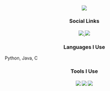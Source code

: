 <h1 align="center">
  <a href="https://git.io/typing-svg">
    <img src="https://readme-typing-svg.herokuapp.com/?lines=Hello,+There!+👋;This+is+Hawkins+Peterson;Nice+to+meet+you!&center=true&size=30">
  </a>
</h1>

<h3 align="center">Social Links</h3>

<h5 align="center">
<a href="https://www.linkedin.com/in/hawkins-peterson/" title="linkedin"><img src="https://img.shields.io/badge/-LinkedIn-blue?style=flat-square&logo=LinkedIn&logo-color=white"> </a>
<a href="mailto:hawkinspeterson03@gmail.com" title="gmail"><img src="https://img.shields.io/badge/-HawkinsPeterson03@gmail.com-red?style=flat-square&logo=Gmail&logoColor=white"></a> 
</h5> <!---           LINKS!            --->

<h3 align="center">Languages I Use</h3>

<p allign="center"> Python, Java, C </p>

<h3 align="center">Tools I Use</h3>
  
<h5 align="center">
  <picture><img src="https://img.shields.io/badge/-Vim-blue?style=flat-square&logo=Vim&logoColor=white"></picture>
  <picture><img src="https://img.shields.io/badge/-MS%20Office-blue?style=flat-square&logo=Microsoft%20Office&logoColor=white"></picture>
  <picture><img src="https://img.shields.io/badge/-The Terminal-dark%20green?style=flat-square&logo=Linux&logoColor=white"></picture>
</h5>
